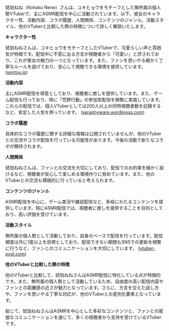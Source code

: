 琥珀ねね（Kohaku Nene）さんは、ユキヒョウをモチーフとした無所属の個人勢VTuberで、主にASMR配信を中心に活動されています。以下、彼女のキャラクター性、活動内容、コラボ履歴、人間関係、コンテンツのジャンル、活動スタイル、他のVTuberと比較した際の特徴について詳しく解説いたします。

**キャラクター性**

琥珀ねねさんは、ユキヒョウをモチーフとしたVTuberで、可愛らしい声と雰囲気が特徴です。配信中に不意に出る方言が視聴者から「可愛い」と評されており、これが彼女の魅力の一つとなっています。また、ファンを思いやる細かく丁寧なルールを設けており、安心して視聴できる環境を提供しています。 ([sentou.jp](https://sentou.jp/kohaku-nene-person-inside-face-exposed-up-in-flames/?utm_source=openai))

**活動内容**

主にASMR配信を得意としており、視聴者に癒しを提供しています。また、ゲーム配信も行っており、特に「荒野行動」の参加型配信を頻繁に実施しています。これらの配信では、個人VTuberとしては200人以上の同時視聴者数を記録するなど、安定した人気を誇っています。 ([seraphyware.wordpress.com](https://seraphyware.wordpress.com/2022/06/27/2022-5%E4%B8%8B%E6%97%AC6%E6%9C%88%E4%B8%8B%E6%97%AC%E3%81%AEvtuber%E3%81%A8%E7%95%8C%E9%9A%88%E3%82%92%E8%A6%8B%E3%81%A6%E3%81%8D%E3%81%9F%E6%84%9F%E6%83%B3%E5%85%8E%E7%94%B0%E3%81%BA%E3%81%93/?utm_source=openai))

**コラボ履歴**

具体的なコラボ履歴に関する詳細な情報は公開されていませんが、他のVTuberとの交流やコラボ配信を行っている可能性があります。今後の活動で新たなコラボが期待されます。

**人間関係**

琥珀ねねさんは、ファンとの交流を大切にしており、配信でのお約束を細かく設けるなど、視聴者が安心して楽しめる環境作りに努めています。また、他のVTuberとの交流も積極的に行っていると考えられます。

**コンテンツのジャンル**

ASMR配信を中心に、ゲーム実況や雑談配信など、多岐にわたるコンテンツを提供しています。特にASMR配信では、視聴者に癒しを提供することを目的としており、高い評価を受けています。

**活動スタイル**

無所属の個人勢として活動しており、自身のペースで配信を行っています。配信頻度は月に1度以上を目標としており、配信できない期間もSNSでの更新を頻繁に行うなど、ファンとのコミュニケーションを大切にしています。 ([vtuber-post.com](https://vtuber-post.com/database/detail.php?id=UC3uoOH4N2F4T9FyAGDwM6Ow&utm_source=openai))

**他のVTuberと比較した際の特徴**

他のVTuberと比較して、琥珀ねねさんはASMR配信に特化している点が特徴的です。また、無所属の個人勢として活動しているため、自由度の高い配信内容やファンとの距離感の近さが魅力となっています。さらに、方言を交えた話し方や、ファンを思いやる丁寧な対応が、他のVTuberとの差別化要素となっています。

総じて、琥珀ねねさんはASMRを中心とした多彩なコンテンツと、ファンとの密接なコミュニケーションを通じて、多くの視聴者から支持を受けているVTuberです。 
